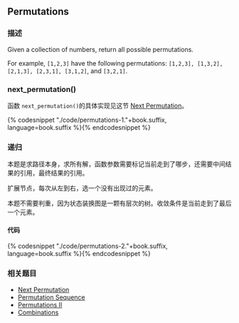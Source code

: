 ## Permutations



### 描述

Given a collection of numbers, return all possible permutations.

For example,
`[1,2,3]` have the following permutations:
`[1,2,3], [1,3,2], [2,1,3], [2,3,1], [3,1,2]`, and `[3,2,1]`.


### next_permutation()

函数 `next_permutation()`的具体实现见这节 [Next Permutation](../linear-list/array/next-permutation.md)。

{% codesnippet "./code/permutations-1."+book.suffix, language=book.suffix %}{% endcodesnippet %}


### 递归

本题是求路径本身，求所有解，函数参数需要标记当前走到了哪步，还需要中间结果的引用，最终结果的引用。

扩展节点，每次从左到右，选一个没有出现过的元素。

本题不需要判重，因为状态装换图是一颗有层次的树。收敛条件是当前走到了最后一个元素。


#### 代码

{% codesnippet "./code/permutations-2."+book.suffix, language=book.suffix %}{% endcodesnippet %}


### 相关题目

* [Next Permutation](next-permutation.md)
* [Permutation Sequence](permutation-sequence.md)
* [Permutations II](permutations-ii.md)
* [Combinations](combinations.md)
